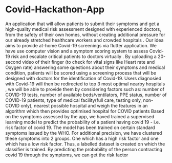 # Covid-Hackathon-App
An application that will allow patients to submit their symptoms and get a high-quality medical risk assessment designed with experienced doctors, from the safety of their own homes, without creating additional pressure for our already stretched healthcare workers and crowded hospitals .
Our idea aims to provide at-home Covid-19 screenings via flutter application. We have use computer vision and a symptom scoring system to assess Covid-19 risk and escalate critical patients to doctors virtually .
By uploading a 20-second video of their finger (to check for vital signs like Heart rate and Oxygen rate) answering some questions about their symptoms and medical condition, patients will be scored using a screening process that will be designed with doctors for the identification of Covid-19.
Users diagnosied with Covid-19 will then be redirected to top 3 most optimal nearby hospitals , we will be able to provide them by considering factors such as: number of COVID-19 tests, number of available beds/ventilators, PPE status, number of COVID-19 patients, type of medical facility(full care, testing only, non-COVID only), nearest possible hospital and weigh the features in an algorithm which then provides optimised hospital for COVID patients
Based on the symptoms assessed by the app, we haved trained a supervised learning model to predict the probability of a patient having covid 19 - i.e. risk factor of covid 19. The model has been trained on certain standard symptoms issued by the WHO. For additional precision, we have clustered these symptoms into 2 groups. One which has a high risk factor and one which has a low risk factor. Thus, a labelled dataset is created on which the classifier is trained. By predicting the probability of the person contracting covid 19 through the symptoms, we can get the risk factor

